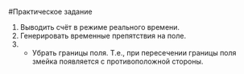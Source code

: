 #Практическое задание <br>
1. Выводить счёт в режиме реального времени. <br>
2. Генерировать временные препятствия на поле. <br>
3. * Убрать границы поля. Т.е., при пересечении границы поля змейка появляется с противоположной стороны.